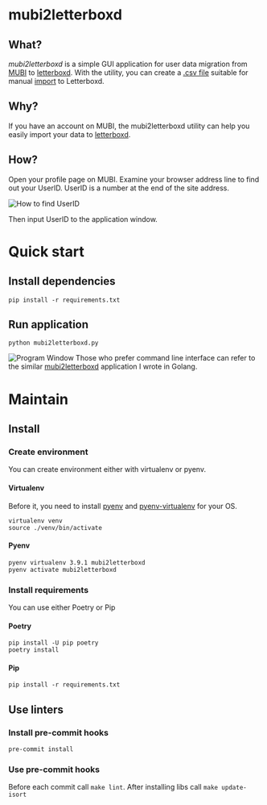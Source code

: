# mubi2letterboxd

## What?
_mubi2letterboxd_ is a simple GUI application for user data migration from [MUBI](https://mubi.com) to [letterboxd](https://letterboxd.com). With the utility, you can create a [.csv file](https://letterboxd.com/about/importing-data/) suitable for manual [import](https://letterboxd.com/import/) to Letterboxd.

## Why?
If you have an account on MUBI, the mubi2letterboxd utility can help you easily import your data to [letterboxd](https://letterboxd.com). 

## How?
Open your profile page on MUBI. Examine your browser address line to find out your UserID. UserID is a number at the end of the site address.

![How to find UserID](docs/images/userid_url.png "How to find UserID")

Then input UserID to the application window.

# Quick start
## Install dependencies
```shell
pip install -r requirements.txt
````

## Run application
```shell
python mubi2letterboxd.py
```

![Program Window](docs/images/window.png "Program Window")
Those who prefer command line interface can refer to the similar [mubi2letterboxd](https://github.com/hextriclosan/mubi2letterboxd) application I wrote in Golang.


# Maintain

## Install

### Create environment
You can create environment either with virtualenv or pyenv.

#### Virtualenv
Before it, you need to install [pyenv](https://github.com/pyenv/pyenv) and [pyenv-virtualenv](https://github.com/pyenv/pyenv-virtualenv) for your OS.
```shell
virtualenv venv
source ./venv/bin/activate
```

#### Pyenv
```shell
pyenv virtualenv 3.9.1 mubi2letterboxd
pyenv activate mubi2letterboxd
```

### Install requirements
You can use either Poetry or Pip
#### Poetry
```shell
pip install -U pip poetry
poetry install
```

#### Pip
```shell
pip install -r requirements.txt
```

## Use linters

### Install pre-commit hooks
```shell
pre-commit install
```

### Use pre-commit hooks
Before each commit call `make lint`. After installing libs call `make update-isort` 